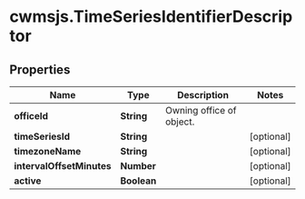 # cwmsjs.TimeSeriesIdentifierDescriptor

## Properties

Name | Type | Description | Notes
------------ | ------------- | ------------- | -------------
**officeId** | **String** | Owning office of object. | 
**timeSeriesId** | **String** |  | [optional] 
**timezoneName** | **String** |  | [optional] 
**intervalOffsetMinutes** | **Number** |  | [optional] 
**active** | **Boolean** |  | [optional] 


